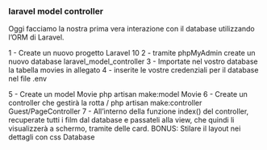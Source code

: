 ### laravel model controller
Oggi facciamo la nostra prima vera interazione con il database utilizzando l’ORM di Laravel.

1 - Create un nuovo progetto Laravel 10
2 - tramite phpMyAdmin create un nuovo database laravel_model_controller
3 - Importate nel vostro database la tabella movies in allegato
4 - inserite le vostre credenziali per il database nel file .env

5 - Create un model Movie php artisan make:model Movie
6 - Create un controller che gestirà la rotta / php artisan make:controller Guest/PageController
7 - All’interno della funzione index() del controller, recuperate tutti i film dal database e passateli alla view, che quindi li visualizzerà a schermo, tramite delle card.
BONUS: Stilare il layout nei dettagli con css
Database

